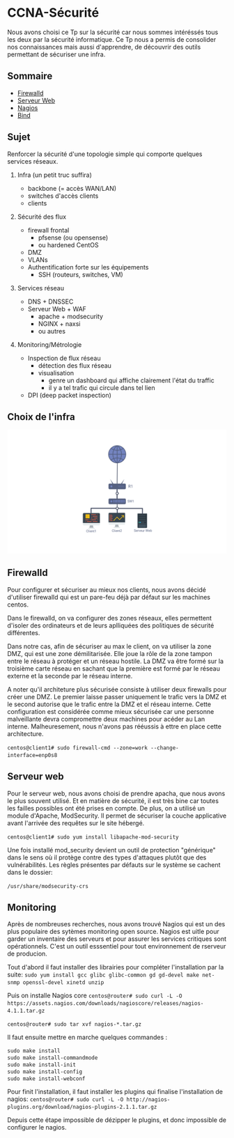 # CCNA-Sécurité

Nous avons choisi ce Tp sur la sécurité car nous sommes intéréssés tous les deux par la sécurité informatique.
Ce Tp nous a permis de consolider nos connaissances mais aussi d'apprendre, de découvrir des outils permettant de sécuriser une infra.

## Sommaire

- [Firewalld](#Firewalld)
- [Serveur Web](#ServeurWeb)
- [Nagios](#Monitoring)
- [Bind](https://github.com/lukihd/CCNA-Securite/blob/master/Bind%20pour%20le%20DNS%20et%20le%20DNSSEC.md)

## Sujet

Renforcer la sécurité d'une topologie simple qui comporte quelques services réseaux.

1. Infra (un petit truc suffira)
    * backbone (= accès WAN/LAN)
    * switches d'accès clients
    * clients

2. Sécurité des flux
    * firewall frontal
        * pfsense (ou opensense)
        * ou hardened CentOS
    * DMZ
    * VLANs
    * Authentification forte sur les équipements
        * SSH (routeurs, switches, VM)

3. Services réseau
    * DNS + DNSSEC
    * Serveur Web + WAF
        * apache + modsecurity
        * NGINX + naxsi
        * ou autres

4. Monitoring/Métrologie
    * Inspection de flux réseau
        * détection des flux réseau
        * visualisation
            * genre un dashboard qui affiche clairement l'état du traffic
            * il y a tel trafic qui circule dans tel lien
    * DPI (deep packet inspection)


## Choix de l'infra

![schéma infra](https://github.com/lukihd/CCNA-Securite/blob/master/Annexes/infra.png)

## Firewalld

Pour configurer et sécuriser au mieux nos clients, nous avons décidé d'utiliser firewalld qui est un pare-feu déjà par défaut sur les machines centos.

Dans le firewalld, on va configurer des zones réseaux, elles permettent d'isoler des ordinateurs et de leurs aplliquées des politiques de sécurité différentes. 

Dans notre cas, afin de sécuriser au max le client, on va utiliser la zone DMZ, qui est une zone démilitarisée. Elle joue la rôle de la zone tampon entre le réseau à protéger et un réseau hostile.
La DMZ va être formé sur la troisième carte réseau en sachant que la première est formé par le réseau externe et la seconde par le réseau interne.

A noter qu'il architeture plus sécurisée consiste à utiliser deux firewalls pour créer une DMZ. Le premier laisse passer uniquement le trafic vers la DMZ et le second autorise que le trafic entre la DMZ et el réseau interne. Cette configuration est considérée comme mieux sécurisée car une personne malveillante devra compromettre deux machines pour acéder au Lan interne. Malheuresement, nous n'avons pas rééussis à ettre en place cette architecture.

```centos@client1# sudo firewall-cmd --zone=work --change-interface=enp0s8```

## Serveur web 

Pour le serveur web, nous avons choisi de prendre apacha, que nous avons le plus souvent utilisé. Et en matière de sécurité, il est très bine car toutes les failles possibles ont été prises en compte.
De plus, on a utilisé un module d'Apache, ModSecurity. Il permet de sécuriser la couche applicative avant l'arrivée des requêtes sur le site hébergé.

```centos@client1# sudo yum install libapache-mod-security```

Une fois installé mod_security devient un outil de protection "générique" dans le sens où il protège contre des types d'attaques plutôt que des vulnérabilités.
Les règles présentes par défauts sur le système se cachent dans le dossier:

 ```/usr/share/modsecurity-crs```

## Monitoring

Après de nombreuses recherches, nous avons trouvé Nagios qui est un des plus populaire des sytèmes monitoring open source.
Nagios est uitle pour garder un inventaire des serveurs et pour assurer les services critiques sont opérationnels.
C'est un outil esssentiel pour tout environnement de rserveur de producion.

Tout d'abord il faut installer des librairies pour compléter l'installation par la suite:
```sudo yum install gcc glibc glibc-common gd gd-devel make net-snmp openssl-devel xinetd unzip```

Puis on installe Nagios core
```centos@router# sudo curl -L -O https://assets.nagios.com/downloads/nagioscore/releases/nagios-4.1.1.tar.gz```

```centos@router# sudo tar xvf nagios-*.tar.gz```

Il faut ensuite mettre en marche quelques commandes :
```
sudo make install
sudo make install-commandmode
sudo make install-init
sudo make install-config
sudo make install-webconf
```

Pour finit l'installation, il faut installer les plugins qui finalise l'installation de nagios:
```centos@router# sudo curl -L -O http://nagios-plugins.org/download/nagios-plugins-2.1.1.tar.gz```

Depuis cette étape impossible de dézipper le plugins, et donc impossible de configurer le nagios. 

